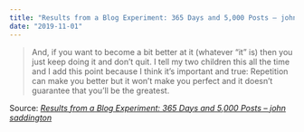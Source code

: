 ```yaml
---
title: "Results from a Blog Experiment: 365 Days and 5,000 Posts – john saddington"
date: "2019-11-01"
---
```


> And, if you want to become a bit better at it (whatever “it” is) then you just keep doing it and don’t quit. I tell my two children this all the time and I add this point because I think it’s important and true: Repetition can make you better but it won’t make you perfect and it doesn’t guarantee that you’ll be the greatest.

Source: _[Results from a Blog Experiment: 365 Days and 5,000 Posts – john saddington](https://john.do/5k-posts/)_
